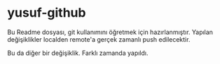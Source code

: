 # yusuf-github

Bu Readme dosyası, git kullanımını öğretmek için hazırlanmıştır. Yapılan değişiklikler localden remote'a gerçek zamanlı push edilecektir.

Bu da diğer bir değişiklik. Farklı zamanda yapıldı.
